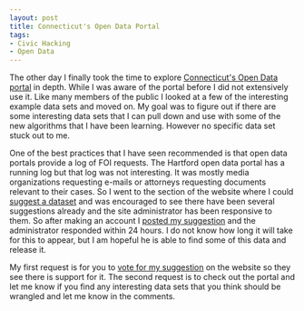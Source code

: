 ```yaml
---
layout: post
title: Connecticut's Open Data Portal
tags: 
- Civic Hacking
- Open Data
---
```

The other day I finally took the time to explore [Connecticut's Open Data portal](https://data.ct.gov) in depth. While I was aware of the portal before I did not extensively use it. Like many members of the public I looked at a few of the interesting example data sets and moved on. My goal was to figure out if there are some interesting data sets that I can pull down and use with some of the new algorithms that I have been learning. However no specific data set stuck out to me.

One of the best practices that I have seen recommended is that open data portals provide a log of FOI requests. The Hartford open data portal has a running log but that log was not interesting. It was mostly media organizations requesting e-mails or attorneys requesting documents relevant to their cases. So I went to the section of the website where I could [suggest a dataset](https://data.ct.gov/nominate) and was encouraged to see there have been several suggestions already and the site administrator has been responsive to them. So after making an account I [posted my suggestion](https://data.ct.gov/nominate/4428) and the administrator responded within 24 hours. I do not know how long it will take for this to appear, but I am hopeful he is able to find some of this data and release it. 

My first request is for you to [vote for my suggestion](https://data.ct.gov/nominate/4428) on the website so they see there is support for it. The second request is to check out the portal and let me know if you find any interesting data sets that you think should be wrangled and let me know in the comments.
